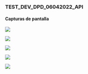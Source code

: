 ### TEST_DEV_DPD_06042022_API


#### Capturas de pantalla
 ![](http://codigonan.com/public/1.jpg)

  ![](http://codigonan.com/public/2.jpg)

 ![](http://codigonan.com/public/3.jpg)
 
 ![](http://codigonan.com/public/4.jpg)

![](http://codigonan.com/public/5.jpg)
